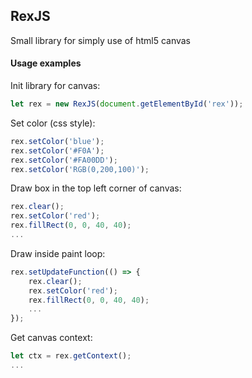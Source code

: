 ## RexJS
Small library for simply use of html5 canvas

#### Usage examples

Init library for canvas:

```javascript
let rex = new RexJS(document.getElementById('rex'));
```

Set color (css style):

```javascript
rex.setColor('blue');
rex.setColor('#F0A');
rex.setColor('#FA00DD');
rex.setColor('RGB(0,200,100)');
```

Draw box in the top left corner of canvas:

```javascript
rex.clear();
rex.setColor('red');
rex.fillRect(0, 0, 40, 40);
...
```

Draw inside paint loop:

```javascript
rex.setUpdateFunction(() => {
    rex.clear();
    rex.setColor('red');
    rex.fillRect(0, 0, 40, 40);
    ...
});
```

Get canvas context:

```javascript
let ctx = rex.getContext();
...
```